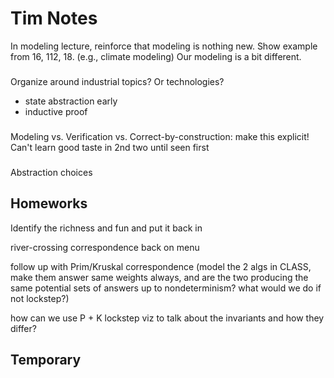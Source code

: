 # Tim Notes

In modeling lecture, reinforce that modeling is nothing new. Show example from 16, 112, 18. (e.g., climate modeling)
Our modeling is a bit different. 



### 

Organize around industrial topics? Or technologies?

- state abstraction early
- inductive proof


### 

Modeling vs. Verification vs. Correct-by-construction: make this explicit! 
  Can't learn good taste in 2nd two until seen first
  

### 

Abstraction choices




## Homeworks

Identify the richness and fun and put it back in



river-crossing correspondence back on menu 

follow up with Prim/Kruskal correspondence (model the 2 algs in CLASS, make them answer same weights always, and are the two producing the same potential sets of answers up to nondeterminism? what would we do if not lockstep?)

how can we use P + K lockstep viz to talk about the invariants and how they differ? 



## Temporary
